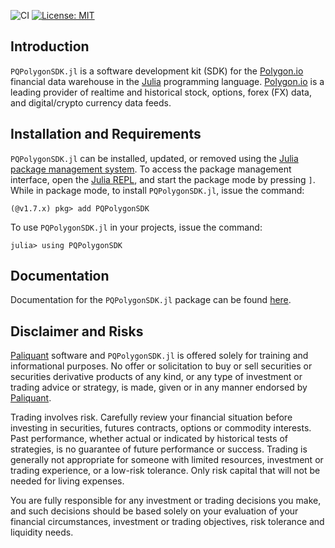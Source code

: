 ![CI](https://github.com/Paliquant/PQPolygonSDK.jl/workflows/CI/badge.svg)
[![License: MIT](https://img.shields.io/badge/License-MIT-yellow.svg)](https://opensource.org/licenses/MIT)

## Introduction
`PQPolygonSDK.jl` is a software development kit (SDK) for the [Polygon.io](https://polygon.io) financial data warehouse in the [Julia](https://julialang.org) programming language. [Polygon.io](https://polygon.io) is a leading provider of realtime and historical stock, options, forex (FX) data, and digital/crypto currency data feeds.

## Installation and Requirements
`PQPolygonSDK.jl` can be installed, updated, or removed using the [Julia package management system](https://docs.julialang.org/en/v1/stdlib/Pkg/). To access the package management interface, open the [Julia REPL](https://docs.julialang.org/en/v1/stdlib/REPL/), and start the package mode by pressing `]`.
While in package mode, to install `PQPolygonSDK.jl`, issue the command:

    (@v1.7.x) pkg> add PQPolygonSDK

To use `PQPolygonSDK.jl` in your projects, issue the command:

    julia> using PQPolygonSDK

## Documentation
Documentation for the `PQPolygonSDK.jl` package can be found [here](https://paliquant.github.io/PQPolygonSDKDocumentation/).

## Disclaimer and Risks
[Paliquant](https://www.paliquant.com) software and `PQPolygonSDK.jl` is offered solely for training and  informational purposes. No offer or solicitation to buy or sell securities or securities derivative products of any kind, or any type of investment or trading advice or strategy,  is made, given or in any manner endorsed by [Paliquant](https://www.paliquant.com).

Trading involves risk. Carefully review your financial situation before investing in securities, futures contracts, options or commodity interests. Past performance, whether actual or indicated by historical tests of strategies, is no guarantee of future performance or success. Trading is generally not appropriate for someone with limited resources, investment or trading experience, or a low-risk tolerance.  Only risk capital that will not be needed for living expenses.

You are fully responsible for any investment or trading decisions you make, and such decisions should be based solely on your evaluation of your financial circumstances, investment or trading objectives, risk tolerance and liquidity needs.






